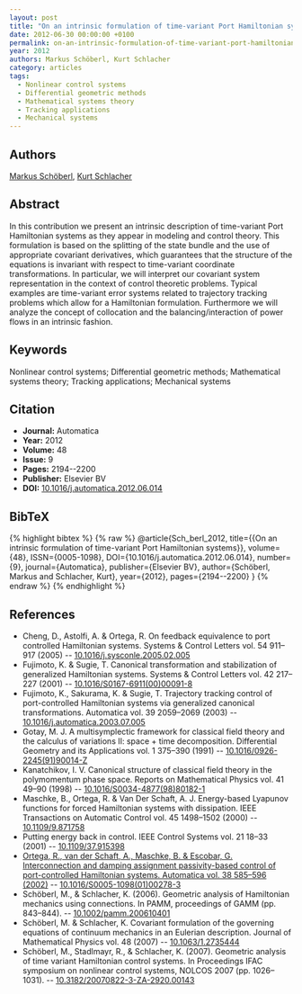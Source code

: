```yaml
---
layout: post
title: "On an intrinsic formulation of time-variant Port Hamiltonian systems"
date: 2012-06-30 00:00:00 +0100
permalink: on-an-intrinsic-formulation-of-time-variant-port-hamiltonian-systems
year: 2012
authors: Markus Schöberl, Kurt Schlacher
category: articles
tags:
  - Nonlinear control systems
  - Differential geometric methods
  - Mathematical systems theory
  - Tracking applications
  - Mechanical systems
---
```

 
## Authors
[Markus Schöberl](authors/markus-schoberl), [Kurt Schlacher](authors/kurt-schlacher)
 
## Abstract
In this contribution we present an intrinsic description of time-variant Port Hamiltonian systems as they appear in modeling and control theory. This formulation is based on the splitting of the state bundle and the use of appropriate covariant derivatives, which guarantees that the structure of the equations is invariant with respect to time-variant coordinate transformations. In particular, we will interpret our covariant system representation in the context of control theoretic problems. Typical examples are time-variant error systems related to trajectory tracking problems which allow for a Hamiltonian formulation. Furthermore we will analyze the concept of collocation and the balancing/interaction of power flows in an intrinsic fashion.
 
## Keywords
Nonlinear control systems; Differential geometric methods; Mathematical systems theory; Tracking applications; Mechanical systems
 
## Citation
- **Journal:** Automatica
- **Year:** 2012
- **Volume:** 48
- **Issue:** 9
- **Pages:** 2194--2200
- **Publisher:** Elsevier BV
- **DOI:** [10.1016/j.automatica.2012.06.014](https://doi.org/10.1016/j.automatica.2012.06.014)
 
## BibTeX
{% highlight bibtex %}
{% raw %}
@article{Sch_berl_2012,
  title={{On an intrinsic formulation of time-variant Port Hamiltonian systems}},
  volume={48},
  ISSN={0005-1098},
  DOI={10.1016/j.automatica.2012.06.014},
  number={9},
  journal={Automatica},
  publisher={Elsevier BV},
  author={Schöberl, Markus and Schlacher, Kurt},
  year={2012},
  pages={2194--2200}
}
{% endraw %}
{% endhighlight %}
 
## References
- Cheng, D., Astolfi, A. & Ortega, R. On feedback equivalence to port controlled Hamiltonian systems. Systems &amp; Control Letters vol. 54 911–917 (2005) -- [10.1016/j.sysconle.2005.02.005](https://doi.org/10.1016/j.sysconle.2005.02.005)
- Fujimoto, K. & Sugie, T. Canonical transformation and stabilization of generalized Hamiltonian systems. Systems &amp; Control Letters vol. 42 217–227 (2001) -- [10.1016/S0167-6911(00)00091-8](https://doi.org/10.1016/S0167-6911(00)00091-8)
- Fujimoto, K., Sakurama, K. & Sugie, T. Trajectory tracking control of port-controlled Hamiltonian systems via generalized canonical transformations. Automatica vol. 39 2059–2069 (2003) -- [10.1016/j.automatica.2003.07.005](https://doi.org/10.1016/j.automatica.2003.07.005)
- Gotay, M. J. A multisymplectic framework for classical field theory and the calculus of variations II: space + time decomposition. Differential Geometry and its Applications vol. 1 375–390 (1991) -- [10.1016/0926-2245(91)90014-Z](https://doi.org/10.1016/0926-2245(91)90014-Z)
- Kanatchikov, I. V. Canonical structure of classical field theory in the polymomentum phase space. Reports on Mathematical Physics vol. 41 49–90 (1998) -- [10.1016/S0034-4877(98)80182-1](https://doi.org/10.1016/S0034-4877(98)80182-1)
- Maschke, B., Ortega, R. & Van Der Schaft, A. J. Energy-based Lyapunov functions for forced Hamiltonian systems with dissipation. IEEE Transactions on Automatic Control vol. 45 1498–1502 (2000) -- [10.1109/9.871758](https://doi.org/10.1109/9.871758)
- Putting energy back in control. IEEE Control Systems vol. 21 18–33 (2001) -- [10.1109/37.915398](https://doi.org/10.1109/37.915398)
- [Ortega, R., van der Schaft, A., Maschke, B. & Escobar, G. Interconnection and damping assignment passivity-based control of port-controlled Hamiltonian systems. Automatica vol. 38 585–596 (2002)](interconnection-and-damping-assignment-passivity-based-control-of-port-controlled-hamiltonian-systems) -- [10.1016/S0005-1098(01)00278-3](https://doi.org/10.1016/S0005-1098(01)00278-3)
- Schöberl, M., & Schlacher, K. (2006). Geometric analysis of Hamiltonian mechanics using connections. In PAMM, proceedings of GAMM (pp. 843–844). -- [10.1002/pamm.200610401](https://doi.org/10.1002/pamm.200610401)
- Schöberl, M. & Schlacher, K. Covariant formulation of the governing equations of continuum mechanics in an Eulerian description. Journal of Mathematical Physics vol. 48 (2007) -- [10.1063/1.2735444](https://doi.org/10.1063/1.2735444)
- Schöberl, M., Stadlmayr, R., & Schlacher, K. (2007). Geometric analysis of time variant Hamiltonian control systems. In Proceedings IFAC symposium on nonlinear control systems, NOLCOS 2007 (pp. 1026–1031). -- [10.3182/20070822-3-ZA-2920.00143](https://doi.org/10.3182/20070822-3-ZA-2920.00143)

